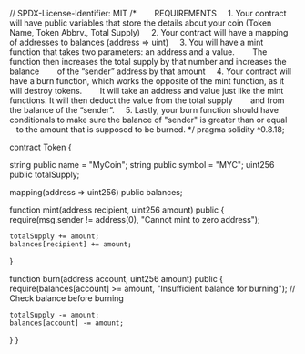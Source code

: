 // SPDX-License-Identifier: MIT
/*
       REQUIREMENTS
    1. Your contract will have public variables that store the details about your coin (Token Name, Token Abbrv., Total Supply)
    2. Your contract will have a mapping of addresses to balances (address => uint)
    3. You will have a mint function that takes two parameters: an address and a value. 
       The function then increases the total supply by that number and increases the balance 
       of the “sender” address by that amount
    4. Your contract will have a burn function, which works the opposite of the mint function, as it will destroy tokens. 
       It will take an address and value just like the mint functions. It will then deduct the value from the total supply 
       and from the balance of the “sender”.
    5. Lastly, your burn function should have conditionals to make sure the balance of "sender" is greater than or equal 
       to the amount that is supposed to be burned.
*/
pragma solidity ^0.8.18;

contract Token {

  string public name = "MyCoin";
  string public symbol = "MYC"; 
  uint256 public totalSupply; 

  mapping(address => uint256) public balances;

  function mint(address recipient, uint256 amount) public {
    require(msg.sender != address(0), "Cannot mint to zero address"); 

    totalSupply += amount;
    balances[recipient] += amount;
  }

  function burn(address account, uint256 amount) public {
    require(balances[account] >= amount, "Insufficient balance for burning"); // Check balance before burning

    totalSupply -= amount;
    balances[account] -= amount;
  }
}

